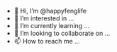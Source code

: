 - 👋 Hi, I’m @happyfenglife
- 👀 I’m interested in ...
- 🌱 I’m currently learning ...
- 💞️ I’m looking to collaborate on ...
- 📫 How to reach me ...

<!---
happyfenglife/happyfenglife is a ✨ special ✨ repository because its `README.md` (this file) appears on your GitHub profile.
You can click the Preview link to take a look at your changes.
--->
